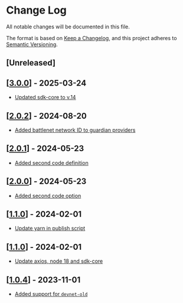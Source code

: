 # Change Log

All notable changes will be documented in this file.

The format is based on [Keep a Changelog](https://keepachangelog.com/en/1.0.0/),
and this project adheres to [Semantic Versioning](https://semver.org/spec/v2.0.0.html).

## [Unreleased]

## [[3.0.0](https://github.com/multiversx/mx-sdk-js-guardians-provider/pull/15)] - 2025-03-24
- [Updated sdk-core to v.14](https://github.com/multiversx/mx-sdk-js-guardians-provider/pull/15)

## [[2.0.2](https://github.com/multiversx/mx-sdk-js-guardians-provider/pull/14)] - 2024-08-20
- [Added battlenet network ID to guardian providers](https://github.com/multiversx/mx-sdk-js-guardians-provider/pull/13)

## [[2.0.1](https://github.com/multiversx/mx-sdk-js-guardians-provider/commit/19d419bf46c2edc08ecb32a36e05ac1b6821f5fe)] - 2024-05-23
- [Added second code definition](https://github.com/multiversx/mx-sdk-js-guardians-provider/commit/e9a22e472d79ca937e75364ee9131713c77c63cb)

## [[2.0.0](https://github.com/multiversx/mx-sdk-js-guardians-provider/pull/12)] - 2024-05-23
- [Added second code option](https://github.com/multiversx/mx-sdk-js-guardians-provider/pull/12)

## [[1.1.0](https://github.com/multiversx/mx-sdk-js-guardians-provider/pull/11)] - 2024-02-01
- [Update yarn in publish script](https://github.com/multiversx/mx-sdk-js-guardians-provider/pull/11)


## [[1.1.0](https://github.com/multiversx/mx-sdk-js-guardians-provider/pull/10)] - 2024-02-01
- [Update axios, node 18 and sdk-core](https://github.com/multiversx/mx-sdk-js-guardians-provider/pull/9)

## [[1.0.4](https://github.com/multiversx/mx-sdk-js-guardians-provider/pull/8)] - 2023-11-01
- [Added support for `devnet-old`](https://github.com/multiversx/mx-sdk-js-guardians-provider/pull/7)